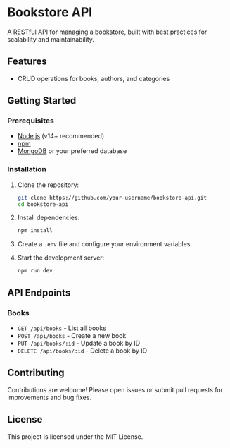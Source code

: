 # Bookstore API

A RESTful API for managing a bookstore, built with best practices for scalability and maintainability.

## Features

- CRUD operations for books, authors, and categories

## Getting Started

### Prerequisites

- [Node.js](https://nodejs.org/) (v14+ recommended)
- [npm](https://www.npmjs.com/)
- [MongoDB](https://www.mongodb.com/) or your preferred database

### Installation

1. Clone the repository:
    ```bash
    git clone https://github.com/your-username/bookstore-api.git
    cd bookstore-api
    ```

2. Install dependencies:
    ```bash
    npm install
    ```

3. Create a `.env` file and configure your environment variables.

4. Start the development server:
    ```bash
    npm run dev
    ```

## API Endpoints

### Books

- `GET /api/books` - List all books
- `POST /api/books` - Create a new book
- `PUT /api/books/:id` - Update a book by ID
- `DELETE /api/books/:id` - Delete a book by ID


## Contributing

Contributions are welcome! Please open issues or submit pull requests for improvements and bug fixes.

## License

This project is licensed under the MIT License.
